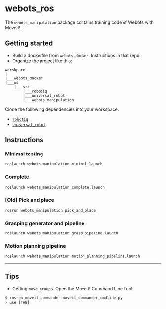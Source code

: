 # webots_ros

The `webots_manipulation` package contains training code of Webots with MoveIt!.

## Getting started

- Build a dockerfile from `webots_docker`. Instructions in that repo.
- Organize the project like this:

```no-lang
worskpace
|
|___webots_docker
|___ws
    |___src
        |___robotiq
        |___universal_robot
        |___webots_manipulation
```

Clone the following dependencies into your workspace:

- [`robotiq`](https://github.com/ros-industrial/robotiq)
- [`universal_robot`](https://github.com/eborghi10/universal_robot)

## Instructions

### Minimal testing

```bash
roslaunch webots_manipulation minimal.launch
```

### Complete

```bash
roslaunch webots_manipulation complete.launch
```

### [Old] Pick and place

```bash
rosrun webots_manipulation pick_and_place
```

### Grasping generator and pipeline

```bash
roslaunch webots_manipulation grasp_pipeline.launch
```

### Motion planning pipeline

```bash
roslaunch webots_manipulation motion_planning_pipeline.launch
```

---

## Tips

- Getting `move_group`s. Open the MoveIt! Command Line Tool:

```bash
$ rosrun moveit_commander moveit_commander_cmdline.py
> use [TAB]
```
